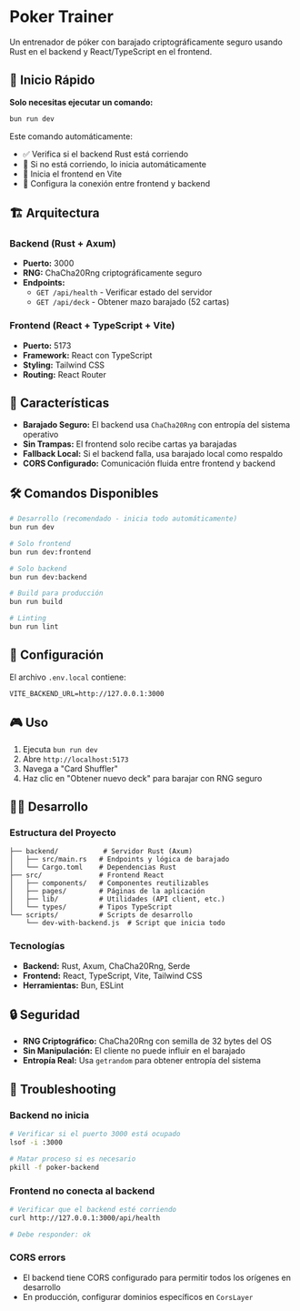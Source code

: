 # Poker Trainer

Un entrenador de póker con barajado criptográficamente seguro usando Rust en el backend y React/TypeScript en el frontend.

## 🚀 Inicio Rápido

**Solo necesitas ejecutar un comando:**

```bash
bun run dev
```

Este comando automáticamente:
- ✅ Verifica si el backend Rust está corriendo
- 🚀 Si no está corriendo, lo inicia automáticamente
- 🎨 Inicia el frontend en Vite
- 🔗 Configura la conexión entre frontend y backend

## 🏗️ Arquitectura

### Backend (Rust + Axum)
- **Puerto:** 3000
- **RNG:** ChaCha20Rng criptográficamente seguro
- **Endpoints:**
  - `GET /api/health` - Verificar estado del servidor
  - `GET /api/deck` - Obtener mazo barajado (52 cartas)

### Frontend (React + TypeScript + Vite)
- **Puerto:** 5173
- **Framework:** React con TypeScript
- **Styling:** Tailwind CSS
- **Routing:** React Router

## 🎯 Características

- **Barajado Seguro:** El backend usa `ChaCha20Rng` con entropía del sistema operativo
- **Sin Trampas:** El frontend solo recibe cartas ya barajadas
- **Fallback Local:** Si el backend falla, usa barajado local como respaldo
- **CORS Configurado:** Comunicación fluida entre frontend y backend

## 🛠️ Comandos Disponibles

```bash
# Desarrollo (recomendado - inicia todo automáticamente)
bun run dev

# Solo frontend
bun run dev:frontend

# Solo backend
bun run dev:backend

# Build para producción
bun run build

# Linting
bun run lint
```

## 🔧 Configuración

El archivo `.env.local` contiene:
```
VITE_BACKEND_URL=http://127.0.0.1:3000
```

## 🎮 Uso

1. Ejecuta `bun run dev`
2. Abre `http://localhost:5173`
3. Navega a "Card Shuffler"
4. Haz clic en "Obtener nuevo deck" para barajar con RNG seguro

## 🏃‍♂️ Desarrollo

### Estructura del Proyecto
```
├── backend/           # Servidor Rust (Axum)
│   ├── src/main.rs   # Endpoints y lógica de barajado
│   └── Cargo.toml    # Dependencias Rust
├── src/              # Frontend React
│   ├── components/   # Componentes reutilizables
│   ├── pages/        # Páginas de la aplicación
│   ├── lib/          # Utilidades (API client, etc.)
│   └── types/        # Tipos TypeScript
└── scripts/          # Scripts de desarrollo
    └── dev-with-backend.js  # Script que inicia todo
```

### Tecnologías
- **Backend:** Rust, Axum, ChaCha20Rng, Serde
- **Frontend:** React, TypeScript, Vite, Tailwind CSS
- **Herramientas:** Bun, ESLint

## 🔒 Seguridad

- **RNG Criptográfico:** ChaCha20Rng con semilla de 32 bytes del OS
- **Sin Manipulación:** El cliente no puede influir en el barajado
- **Entropía Real:** Usa `getrandom` para obtener entropía del sistema

## 🐛 Troubleshooting

### Backend no inicia
```bash
# Verificar si el puerto 3000 está ocupado
lsof -i :3000

# Matar proceso si es necesario
pkill -f poker-backend
```

### Frontend no conecta al backend
```bash
# Verificar que el backend esté corriendo
curl http://127.0.0.1:3000/api/health

# Debe responder: ok
```

### CORS errors
- El backend tiene CORS configurado para permitir todos los orígenes en desarrollo
- En producción, configurar dominios específicos en `CorsLayer`